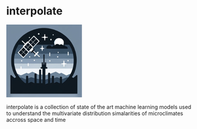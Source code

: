 # interpolate

<img src="docs/images/iterpolate-logo.png" alt="interpolate logo" width="200">

interpolate is a collection of state of the art machine learning models used to understand the multivariate distribution simalarities of microclimates accross space and time
